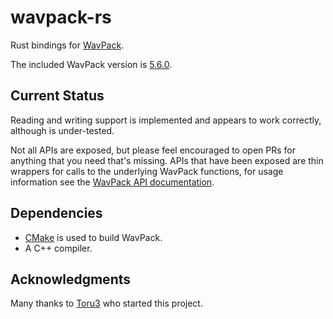 # wavpack-rs

Rust bindings for [WavPack](https://www.wavpack.com/). 

The included WavPack version is [5.6.0](https://www.wavpack.com/changelog.txt).

## Current Status 

Reading and writing support is implemented and appears to work correctly,
although is under-tested.

Not all APIs are exposed, but please feel encouraged to open PRs for anything 
that you need that's missing. APIs that have been exposed are thin wrappers for
calls to the underlying WavPack functions, for usage information see the 
[WavPack API documentation](https://www.wavpack.com/WavPack5LibraryDoc.pdf).

## Dependencies

* [CMake](https://cmake.org) is used to build WavPack.  
* A C++ compiler.

## Acknowledgments

Many thanks to [Toru3](https://toru3.gitlab.io) who started this project.
